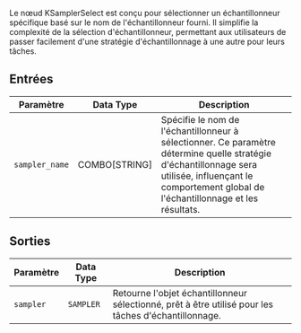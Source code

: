 
Le nœud KSamplerSelect est conçu pour sélectionner un échantillonneur spécifique basé sur le nom de l'échantillonneur fourni. Il simplifie la complexité de la sélection d'échantillonneur, permettant aux utilisateurs de passer facilement d'une stratégie d'échantillonnage à une autre pour leurs tâches.

## Entrées

| Paramètre         | Data Type | Description                                                                                      |
|-------------------|-------------|------------------------------------------------------------------------------------------------|
| `sampler_name`    | COMBO[STRING] | Spécifie le nom de l'échantillonneur à sélectionner. Ce paramètre détermine quelle stratégie d'échantillonnage sera utilisée, influençant le comportement global de l'échantillonnage et les résultats. |

## Sorties

| Paramètre   | Data Type | Description                                                                 |
|-------------|-------------|-----------------------------------------------------------------------------|
| `sampler`   | `SAMPLER`   | Retourne l'objet échantillonneur sélectionné, prêt à être utilisé pour les tâches d'échantillonnage. |
